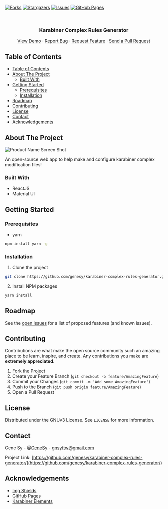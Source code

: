 [![Forks][forks-shield]][forks-url]
[![Stargazers][stars-shield]][stars-url]
[![Issues][issues-shield]][issues-url]
[![GitHub Pages][ghpages-shield]][ghpages-url]

<!-- PROJECT LOGO -->
<br />
<p align="center">
  <!-- <a href="https://github.com/genesy/karabiner-complex-rules-generator/">
    <img src="./logo.png" alt="Logo" width="80" height="80">
  </a> -->

  <h3 align="center">Karabiner Complex Rules Generator</h3>

  <p align="center">
    <a href="https://genesy.github.io/karabiner-complex-rules-generator/">View Demo</a>
    ·
    <a href="https://github.com/genesy/karabiner-complex-rules-generator/issues">Report Bug</a>
    ·
    <a href="https://github.com/genesy/karabiner-complex-rules-generator/issues">Request Feature</a>
    ·
    <a href="https://github.com/genesy/karabiner-complex-rules-generator/pulls">Send a Pull Request</a>
  </p>
</p>

<!-- TABLE OF CONTENTS -->

## Table of Contents

- [Table of Contents](#table-of-contents)
- [About The Project](#about-the-project)
  - [Built With](#built-with)
- [Getting Started](#getting-started)
  - [Prerequisites](#prerequisites)
  - [Installation](#installation)
- [Roadmap](#roadmap)
- [Contributing](#contributing)
- [License](#license)
- [Contact](#contact)
- [Acknowledgements](#acknowledgements)

<!-- ABOUT THE PROJECT -->

## About The Project

![Product Name Screen Shot](https://i.imgur.com/fCHYLzi.gif)

An open-source web app to help make and configure karabiner complex modification files!

### Built With

- ReactJS
- Material UI

<!-- GETTING STARTED -->

## Getting Started

### Prerequisites

- yarn

```sh
npm install yarn -g
```

### Installation

1. Clone the project

```sh
git clone https://github.com/genesy/karabiner-complex-rules-generator.git
```

2. Install NPM packages

```sh
yarn install
```

<!-- USAGE EXAMPLES -->

<!-- ## Usage -->

<!-- Use this space to show useful examples of how a project can be used. Additional screenshots, code examples and demos work well in this space. You may also link to more resources.

_For more examples, please refer to the [Documentation](https://example.com)_ -->

<!-- ROADMAP -->

## Roadmap

See the [open issues](https://github.com/genesy/karabiner-complex-rules-generator/issues) for a list of proposed features (and known issues).

<!-- CONTRIBUTING -->

## Contributing

Contributions are what make the open source community such an amazing place to be learn, inspire, and create. Any contributions you make are **extremely appreciated**.

1. Fork the Project
2. Create your Feature Branch (`git checkout -b feature/AmazingFeature`)
3. Commit your Changes (`git commit -m 'Add some AmazingFeature'`)
4. Push to the Branch (`git push origin feature/AmazingFeature`)
5. Open a Pull Request

<!-- LICENSE -->

## License

Distributed under the GNUv3 License. See `LICENSE` for more information.

<!-- CONTACT -->

## Contact

Gene Sy - [@GeneSy](https://twitter.com/GeneSy) - gnsyftw@gmail.com

Project Link: [https://github.com/genesy/karabiner-complex-rules-generator/](https://github.com/genesy/karabiner-complex-rules-generator/)

<!-- ACKNOWLEDGEMENTS -->

## Acknowledgements

- [Img Shields](https://shields.io)
- [GitHub Pages](https://pages.github.com)
- [Karabiner Elements](https://pqrs.org/osx/karabiner/)

<!-- MARKDOWN LINKS & IMAGES -->
<!-- https://www.markdownguide.org/basic-syntax/#reference-style-links -->

[forks-shield]: https://img.shields.io/github/forks/genesy/karabiner-complex-rules-generator?style=for-the-badge
[forks-url]: https://github.com/genesy/karabiner-complex-rules-generator/network/members
[stars-shield]: https://img.shields.io/github/stars/genesy/karabiner-complex-rules-generator?style=for-the-badge
[stars-url]: https://github.com/genesy/karabiner-complex-rules-generator/stargazers
[issues-shield]: https://img.shields.io/github/issues/genesy/karabiner-complex-rules-generator?style=for-the-badge
[issues-url]: https://github.com/genesy/karabiner-complex-rules-generator/issues
[linkedin-shield]: https://img.shields.io/badge/-LinkedIn-black.svg?style=flat-square&logo=linkedin&colorB=555
[linkedin-url]: https://linkedin.com/in/roshan-lamichhane
[ghpages-shield]: https://img.shields.io/github/actions/workflow/status/d0x7/karabiner-complex-rules-generator/github-pages.yml?label=GitHub%20Pages&logo=github&style=for-the-badge
[ghpages-url]: https://d0x7.github.io/karabiner-complex-rules-generator/
